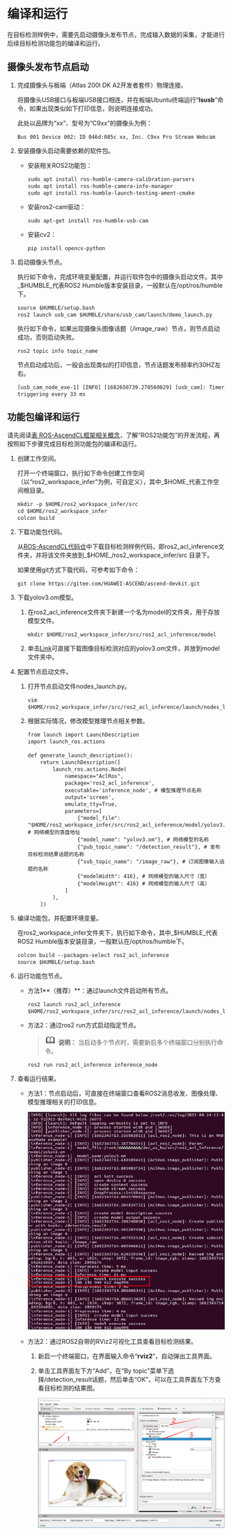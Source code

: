 # 编译和运行<a name="ZH-CN_TOPIC_0000001531480446"></a>

在目标检测样例中，需要先启动摄像头发布节点，完成输入数据的采集，才能进行后续目标检测功能包的编译和运行。

## 摄像头发布节点启动<a name="section09176219557"></a>

1.  完成摄像头与板端（Atlas 200I DK A2开发者套件）物理连接。

    将摄像头USB接口与板端USB接口相连，并在板端Ubuntu终端运行“**Isusb**”命令，如果出现类似如下打印信息，则说明连接成功。

    此处以品牌为“xx”、型号为“C9xx”的摄像头为例：

    ```
    Bus 001 Device 002: ID 046d:085c xx, Inc. C9xx Pro Stream Webcam
    ```

2.  安装摄像头启动需要依赖的软件包。
    -   安装相关ROS2功能包：

        ```
        sudo apt install ros-humble-camera-calibration-parsers 
        sudo apt install ros-humble-camera-info-manager 
        sudo apt install ros-humble-launch-testing-ament-cmake
        ```

    -   安装ros2-cam驱动：

        ```
        sudo apt-get install ros-humble-usb-cam
        ```

    -   安装cv2：

        ```
        pip install opencv-python
        ```

3.  启动摄像头节点。

    执行如下命令，完成环境变量配置，并运行软件包中的摄像头启动文件。其中_$HUMBLE_代表ROS2 Humble版本安装目录，一般默认在/opt/ros/humble下。

    ```
    source $HUMBLE/setup.bash
    ros2 launch usb_cam $HUMBLE/share/usb_cam/launch/demo_launch.py
    ```

    执行如下命令，如果出现摄像头图像话题（/image\_raw）节点，则节点启动成功，否则启动失败。

    ```
    ros2 topic info topic_name
    ```

    节点启动成功后，一般会出现类似的打印信息，节点话题发布频率约30HZ左右。

    ```
    [usb_cam_node_exe-1] [INFO] [1682650739.270560029] [usb_cam]: Timer triggering every 33 ms
    ```


## 功能包编译和运行<a name="section155969306584"></a>

请先阅读[表 ROS-AscendCL框架相关概念](基本概念.md#table2753105716549)，了解“ROS2功能包”的开发流程，再按照如下步骤完成目标检测功能包的编译和运行。

1.  创建工作空间。

    打开一个终端窗口，执行如下命令创建工作空间（以“ros2\_workspace\_infer”为例，可自定义），其中_$HOME_代表工作空间根目录。

    ```
    mkdir -p $HOME/ros2_workspace_infer/src    
    cd $HOME/ros2_workspace_infer
    colcon build                         
    ```

2.  下载功能包代码。

    从[ROS-AscendCL代码仓](https://gitee.com/HUAWEI-ASCEND/ascend-devkit/tree/master/src/E2E-Sample/ROS-AscendCL)中下载目标检测样例代码，即ros2\_acl\_inference文件夹，并将该文件夹放到_$HOME_/ros2\_workspace\_infer/src 目录下。

    如果使用git方式下载代码，可参考如下命令：

    ```
    git clone https://gitee.com/HUAWEI-ASCEND/ascend-devkit.git
    ```

3.  下载yolov3.om模型。
    1.  在ros2\_acl\_inference文件夹下新建一个名为model的文件夹，用于存放模型文件。

        ```
        mkdir $HOME/ros2_workspace_infer/src/ros2_acl_inference/model       
        ```

    2.  单击[Link](https://ascend-repo.obs.cn-east-2.myhuaweicloud.com/Atlas%20200I%20DK%20A2/DevKit/models/23.0.RC1/cann/yolov3.om)可直接下载图像目标检测对应的yolov3.om文件，并放到model文件夹中。

4.  配置节点启动文件。
    1.  打开节点启动文件nodes\_launch.py。

        ```
        vim $HOME/ros2_workspace_infer/src/ros2_acl_inference/launch/nodes_launch.py
        ```

    2.  根据实际情况，修改模型推理节点相关参数。

        ```
        from launch import LaunchDescription
        import launch_ros.actions
        
        def generate_launch_description():
            return LaunchDescription([
                launch_ros.actions.Node(
                    namespace="AclRos", 
                    package='ros2_acl_inference', 
                    executable='inference_node', # 模型推理节点名称
                    output='screen',
                    emulate_tty=True,
                    parameters=[
                        {"model_file": "$HOME/ros2_workspace_infer/src/ros2_acl_inference/model/yolov3.om"}, # 网络模型的落盘地址
                        {"model_name": "yolov3.om"}, # 网络模型的名称
                        {"pub_topic_name": "/detection_result"}, # 发布目标检测结果话题的名称
                        {"sub_topic_name": "/image_raw"}, # 订阅图像输入话题的名称
                        {"modelWidth": 416}, # 网络模型的输入尺寸（宽）
                        {"modelHeight": 416} # 网络模型的输入尺寸（高）
                    ]
                ),
            ])
        ```

5.  编译功能包，并配置环境变量。

    在ros2\_workspace\_infer文件夹下，执行如下命令，其中_$HUMBLE_代表ROS2 Humble版本安装目录，一般默认在/opt/ros/humble下。

    ```
    colcon build --packages-select ros2_acl_inference
    source $HUMBLE/setup.bash
    ```

6.  运行功能包节点。
    -   方法1**（推荐）**：通过launch文件启动所有节点。

        ```
        ros2 launch ros2_acl_inference $HOME/ros2_workspace_infer/src/ros2_acl_inference/launch/nodes_launch.py
        ```

    -   方法2：通过ros2 run方式启动指定节点。

        >![](public_sys-resources/icon-note.gif) **说明：** 
        >当启动多个节点时，需要新启多个终端窗口分别执行命令。

        ```
        ros2 run ros2_acl_inference inference_node    
        ```

7.  查看运行结果。
    -   方法1：节点启动后，可直接在终端窗口查看ROS2消息收发、图像处理、模型推理相关的打印信息。

        ![](figures/截图1.png)

    -   方法2：通过ROS2自带的RViz2可视化工具查看目标检测结果。
        1.  新启一个终端窗口，在界面输入命令“**rviz2**”，自动弹出工具界面。
        2.  单击工具界面左下方“Add”，在“By topic”菜单下选择/detection\_result话题，然后单击“OK”，可以在工具界面左下方查看目标检测的结果图。

            ![](figures/Snap27.png)




